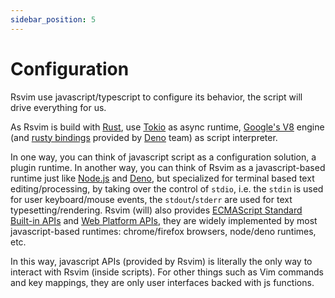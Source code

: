 ```yaml
---
sidebar_position: 5
---
```


# Configuration

Rsvim use javascript/typescript to configure its behavior, the script will drive everything for us.

As Rsvim is build with [Rust](https://www.rust-lang.org/), use [Tokio](https://tokio.rs/) as async runtime, [Google's V8](https://v8.dev/) engine (and [rusty bindings](https://github.com/denoland/rusty_v8) provided by [Deno](https://deno.com/) team) as script interpreter.

In one way, you can think of javascript script as a configuration solution, a plugin runtime. In another way, you can think of Rsvim as a javascript-based runtime just like [Node.js](https://nodejs.org/en) and [Deno](https://deno.com/), but specialized for terminal based text editing/processing, by taking over the control of `stdio`, i.e. the `stdin` is used for user keyboard/mouse events, the `stdout`/`stderr` are used for text typesetting/rendering. Rsvim (will) also provides [ECMAScript Standard Built-in APIs](/docs/api_references/intro#1-ecmascript-standard-built-in-apis) and [Web Platform APIs](/docs/api_references/intro#2-web-platform-apis), they are widely implemented by most javascript-based runtimes: chrome/firefox browsers, node/deno runtimes, etc.

In this way, javascript APIs (provided by Rsvim) is literally the only way to interact with Rsvim (inside scripts). For other things such as Vim commands and key mappings, they are only user interfaces backed with js functions.
